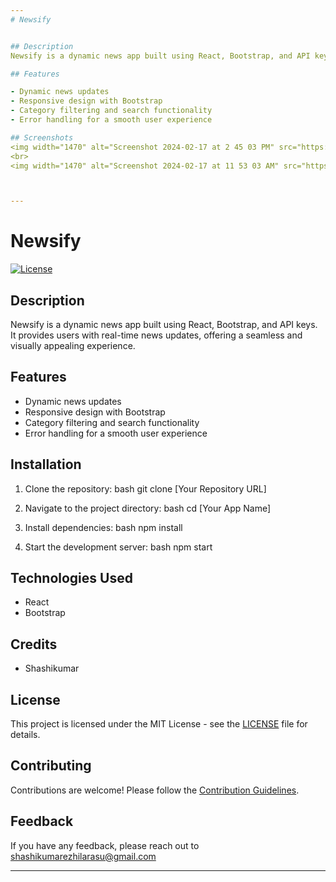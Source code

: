 ```yaml
---
# Newsify


## Description
Newsify is a dynamic news app built using React, Bootstrap, and API keys. It provides users with real-time news updates, offering a seamless and visually appealing experience.

## Features

- Dynamic news updates
- Responsive design with Bootstrap
- Category filtering and search functionality
- Error handling for a smooth user experience

## Screenshots
<img width="1470" alt="Screenshot 2024-02-17 at 2 45 03 PM" src="https://github.com/Shashikumar-ezhilarasu/News-mag/assets/152071778/73bf598a-7fac-4f28-b2f5-13a0b05e7ecc">
<br>
<img width="1470" alt="Screenshot 2024-02-17 at 11 53 03 AM" src="https://github.com/Shashikumar-ezhilarasu/News-mag/assets/152071778/8a7c4707-55b7-441e-9bab-9c8199770502">



---
```


# Newsify

[![License](https://img.shields.io/badge/license-MIT-blue.svg)](LICENSE)

## Description

Newsify is a dynamic news app built using React, Bootstrap, and API keys. It provides users with real-time news updates, offering a seamless and visually appealing experience.

## Features

- Dynamic news updates
- Responsive design with Bootstrap
- Category filtering and search functionality
- Error handling for a smooth user experience





## Installation

1. Clone the repository:
   bash
   git clone [Your Repository URL]
   

2. Navigate to the project directory:
   bash
   cd [Your App Name]
   

3. Install dependencies:
   bash
   npm install
   

4. Start the development server:
   bash
   npm start
   



## Technologies Used

- React
- Bootstrap


## Credits

- Shashikumar


## License

This project is licensed under the MIT License - see the [LICENSE](LICENSE) file for details.


## Contributing

Contributions are welcome! Please follow the [Contribution Guidelines](CONTRIBUTING.md).

## Feedback

If you have any feedback, please reach out to shashikumarezhilarasu@gmail.com 

---

